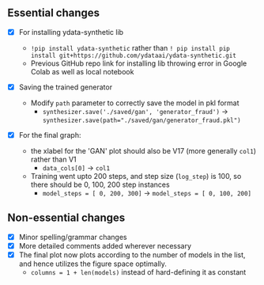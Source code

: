 ## Essential changes

* [x] For installing ydata-synthetic lib
    * `!pip install ydata-synthetic` rather than `! pip install pip install git+https://github.com/ydataai/ydata-synthetic.git`
    * Previous GitHub repo link for installing lib throwing error in Google Colab as well as local notebook

* [x] Saving the trained generator
    * Modify `path` parameter to correctly save the model in pkl format
        * `synthesizer.save('./saved/gan', 'generator_fraud')` -> `synthesizer.save(path="./saved/gan/generator_fraud.pkl")`
  
* [x] For the final graph: 
  * the xlabel for the 'GAN' plot should also be V17 (more generally `col1`) rather than V1
    * `data_cols[0]` -> `col1`
  * Training went upto 200 steps, and step size (`log_step`) is 100, so there should be 0, 100, 200 step instances
    * `model_steps = [ 0, 200, 300]` -> `model_steps = [ 0, 100, 200]`

## Non-essential changes

* [x] Minor spelling/grammar changes
* [x] More detailed comments added wherever necessary
* [x] The final plot now plots according to the number of models in the list, and hence utilizes the figure space optimally.
  * `columns = 1 + len(models)` instead of hard-defining it as constant